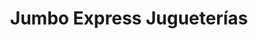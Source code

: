 ---
title: "Jumbo Express Jugueterías"
url: /general-roca/jumbo-express-jugueterias/
shop: Spielzeug
---